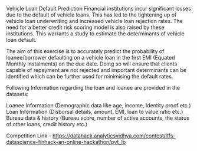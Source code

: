 Vehicle Loan Default Prediction Financial institutions incur significant losses due to the default of vehicle loans. This has led to the tightening up of vehicle loan underwriting and increased vehicle loan rejection rates. The need for a better credit risk scoring model is also raised by these institutions. This warrants a study to estimate the determinants of vehicle loan default. 

The aim of this exercise is to accurately predict the probability of loanee/borrower defaulting on a vehicle loan in the first EMI (Equated Monthly Instalments) on the due date. Doing so will ensure that clients capable of repayment are not rejected and important determinants can be identified which can be further used for minimising the default rates.

Following Information regarding the loan and loanee are provided in the datasets:

Loanee Information (Demographic data like age, income, Identity proof etc.) 
Loan Information (Disbursal details, amount, EMI, loan to value ratio etc.) 
Bureau data & history (Bureau score, number of active accounts, the status of other loans, credit history etc.) 

Competition Link - https://datahack.analyticsvidhya.com/contest/ltfs-datascience-finhack-an-online-hackathon/pvt_lb

